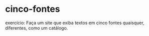 # cinco-fontes
exercício: Faça um site que exiba textos em cinco fontes quaisquer, diferentes, como um catálogo.
